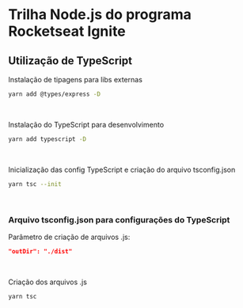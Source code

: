 # Trilha Node.js do programa Rocketseat Ignite
## Utilização de TypeScript

Instalação de tipagens para libs externas
```bash
yarn add @types/express -D
```
<br>

Instalação do TypeScript para desenvolvimento
```bash
yarn add typescript -D
```
<br>

Inicialização das config TypeScript e criação do arquivo tsconfig.json
```bash
yarn tsc --init
```
<br>

### Arquivo tsconfig.json para configurações do TypeScript
Parâmetro de criação de arquivos .js:
```json
"outDir": "./dist"
```

<br>

Criação dos arquivos .js
```bash
yarn tsc
```

